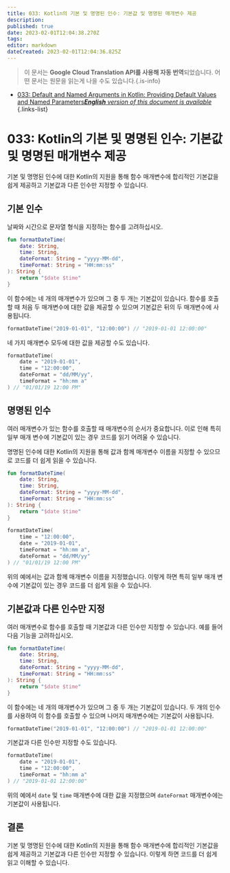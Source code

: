 ```yaml
---
title: 033: Kotlin의 기본 및 명명된 인수: 기본값 및 명명된 매개변수 제공
description: 
published: true
date: 2023-02-01T12:04:38.270Z
tags: 
editor: markdown
dateCreated: 2023-02-01T12:04:36.825Z
---
```


> 이 문서는 **Google Cloud Translation API를 사용해 자동 번역**되었습니다.
어떤 문서는 원문을 읽는게 나을 수도 있습니다.{.is-info}

- [033: Default and Named Arguments in Kotlin: Providing Default Values and Named Parameters***English** version of this document is available*](/en/Knowledge-base/Kotlin/Learning/033-default-and-named-arguments-in-kotlin-providing-default-values-and-named-parameters)
{.links-list}



# 033: Kotlin의 기본 및 명명된 인수: 기본값 및 명명된 매개변수 제공

기본 및 명명된 인수에 대한 Kotlin의 지원을 통해 함수 매개변수에 합리적인 기본값을 쉽게 제공하고 기본값과 다른 인수만 지정할 수 있습니다.

## 기본 인수

날짜와 시간으로 문자열 형식을 지정하는 함수를 고려하십시오.

```kotlin
fun formatDateTime(
    date: String,
    time: String,
    dateFormat: String = "yyyy-MM-dd",
    timeFormat: String = "HH:mm:ss"
): String {
    return "$date $time"
}
```

이 함수에는 네 개의 매개변수가 있으며 그 중 두 개는 기본값이 있습니다. 함수를 호출할 때 처음 두 매개변수에 대한 값을 제공할 수 있으며 기본값은 뒤의 두 매개변수에 사용됩니다.

```kotlin
formatDateTime("2019-01-01", "12:00:00") // "2019-01-01 12:00:00"
```

네 가지 매개변수 모두에 대한 값을 제공할 수도 있습니다.

```kotlin
formatDateTime(
    date = "2019-01-01",
    time = "12:00:00",
    dateFormat = "dd/MM/yy",
    timeFormat = "hh:mm a"
) // "01/01/19 12:00 PM"
```

## 명명된 인수

여러 매개변수가 있는 함수를 호출할 때 매개변수의 순서가 중요합니다. 이로 인해 특히 일부 매개 변수에 기본값이 있는 경우 코드를 읽기 어려울 수 있습니다.

명명된 인수에 대한 Kotlin의 지원을 통해 값과 함께 매개변수 이름을 지정할 수 있으므로 코드를 더 쉽게 읽을 수 있습니다.

```kotlin
fun formatDateTime(
    date: String,
    time: String,
    dateFormat: String = "yyyy-MM-dd",
    timeFormat: String = "HH:mm:ss"
): String {
    return "$date $time"
}
 
formatDateTime(
    time = "12:00:00",
    date = "2019-01-01",
    timeFormat = "hh:mm a",
    dateFormat = "dd/MM/yy"
) // "01/01/19 12:00 PM"
```

위의 예에서는 값과 함께 매개변수 이름을 지정했습니다. 이렇게 하면 특히 일부 매개 변수에 기본값이 있는 경우 코드를 더 쉽게 읽을 수 있습니다.

## 기본값과 다른 인수만 지정

여러 매개변수로 함수를 호출할 때 기본값과 다른 인수만 지정할 수 있습니다. 예를 들어 다음 기능을 고려하십시오.

```kotlin
fun formatDateTime(
    date: String,
    time: String,
    dateFormat: String = "yyyy-MM-dd",
    timeFormat: String = "HH:mm:ss"
): String {
    return "$date $time"
}
```

이 함수에는 네 개의 매개변수가 있으며 그 중 두 개는 기본값이 있습니다. 두 개의 인수를 사용하여 이 함수를 호출할 수 있으며 나머지 매개변수에는 기본값이 사용됩니다.

```kotlin
formatDateTime("2019-01-01", "12:00:00") // "2019-01-01 12:00:00"
```

기본값과 다른 인수만 지정할 수도 있습니다.

```kotlin
formatDateTime(
    date = "2019-01-01",
    time = "12:00:00",
    timeFormat = "hh:mm a"
) // "2019-01-01 12:00:00"
```

위의 예에서 `date` 및 `time` 매개변수에 대한 값을 지정했으며 `dateFormat` 매개변수에는 기본값이 사용됩니다.

## 결론

기본 및 명명된 인수에 대한 Kotlin의 지원을 통해 함수 매개변수에 합리적인 기본값을 쉽게 제공하고 기본값과 다른 인수만 지정할 수 있습니다. 이렇게 하면 코드를 더 쉽게 읽고 이해할 수 있습니다.
